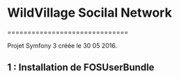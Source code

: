 
# WildVillage Socilal Network 
============================== 

Projet Symfony 3 créée le 30 05 2016.

## 1 : Installation de FOSUserBundle